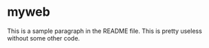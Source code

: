 # myweb
This is a sample paragraph in the README file.
This is pretty useless without some other code.
